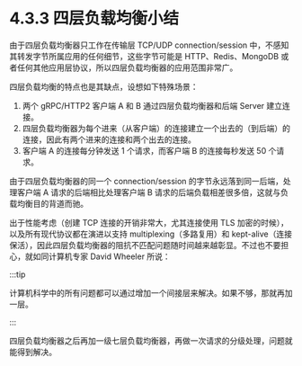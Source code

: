 # 4.3.3 四层负载均衡小结

由于四层负载均衡器只工作在传输层 TCP/UDP connection/session 中，不感知其转发字节所属应用的任何细节，这些字节可能是 HTTP、Redis、MongoDB 或者任何其他应用层协议，所以四层负载均衡器的应用范围非常广。

四层负载均衡的特点也是其缺点，设想如下特殊场景：

1. 两个 gRPC/HTTP2 客户端 A 和 B 通过四层负载均衡器和后端 Server 建立连接。
2. 四层负载均衡器为每个进来（从客户端）的连接建立一个出去的（到后端）的连接，因此有两个进来的连接和两个出去的连接。
3. 客户端 A 的连接每分钟发送 1 个请求，而客户端 B 的连接每秒发送 50 个请求。

由于四层负载均衡器的同一个 connection/session 的字节永远落到同一后端，处理客户端 A 请求的后端相比处理客户端 B 请求的后端负载相差很多倍，这就与负载均衡目的背道而驰。

出于性能考虑（创建 TCP 连接的开销非常大，尤其连接使用 TLS 加密的时候），以及所有现代协议都在演进以支持 multiplexing（多路复用）和 kept-alive（连接保活），因此四层负载均衡器的阻抗不匹配问题随时间越来越彰显。不过也不要担心，就如同计算机专家 David Wheeler 所说：

:::tip 

计算机科学中的所有问题都可以通过增加一个间接层来解决。如果不够，那就再加一层。

:::

四层负载均衡器之后再加一级七层负载均衡器，再做一次请求的分级处理，问题就能得到解决。

